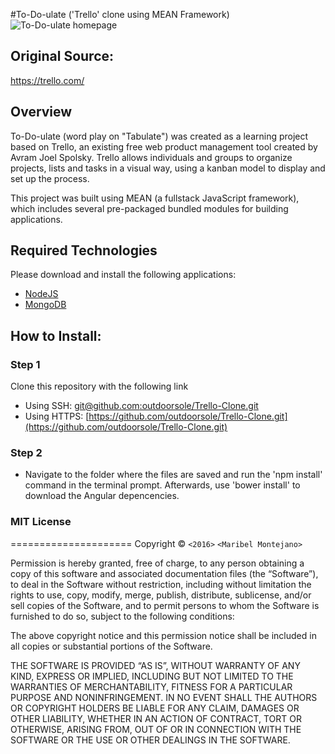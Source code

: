 #To-Do-ulate ('Trello' clone using MEAN Framework)
<img src='http://i.imgur.com/dmtGa2P.jpg' title='To-Do-ulate homepage' width='' alt='To-Do-ulate homepage' />

## Original Source:
https://trello.com/

## Overview
To-Do-ulate (word play on "Tabulate") was created as a learning project based on Trello, an existing free web product management tool created by Avram Joel Spolsky. Trello allows individuals and groups to organize projects, lists and tasks in a visual way, using a kanban model to display and set up the process.


This project was built using MEAN (a fullstack JavaScript framework), which includes several pre-packaged bundled modules for building applications.

## Required Technologies
Please download and install the following applications:
* [NodeJS](https://nodejs.org/en/)
* [MongoDB](https://www.mongodb.org/downloads#production) 

## How to Install:

### Step 1
Clone this repository with the following link
* Using SSH: [git@github.com:outdoorsole/Trello-Clone.git](git@github.com:outdoorsole/Trello-Clone.git)
* Using HTTPS: [https://github.com/outdoorsole/Trello-Clone.git](https://github.com/outdoorsole/Trello-Clone.git)

### Step 2
* Navigate to the folder where the files are saved and run the 'npm install' command in the terminal prompt. Afterwards, use 'bower install' to download the Angular depencencies.

### MIT License
=====================
Copyright © `<2016>` `<Maribel Montejano>`

Permission is hereby granted, free of charge, to any person
obtaining a copy of this software and associated documentation
files (the “Software”), to deal in the Software without
restriction, including without limitation the rights to use,
copy, modify, merge, publish, distribute, sublicense, and/or sell
copies of the Software, and to permit persons to whom the
Software is furnished to do so, subject to the following
conditions:

The above copyright notice and this permission notice shall be
included in all copies or substantial portions of the Software.

THE SOFTWARE IS PROVIDED “AS IS”, WITHOUT WARRANTY OF ANY KIND,
EXPRESS OR IMPLIED, INCLUDING BUT NOT LIMITED TO THE WARRANTIES
OF MERCHANTABILITY, FITNESS FOR A PARTICULAR PURPOSE AND
NONINFRINGEMENT. IN NO EVENT SHALL THE AUTHORS OR COPYRIGHT
HOLDERS BE LIABLE FOR ANY CLAIM, DAMAGES OR OTHER LIABILITY,
WHETHER IN AN ACTION OF CONTRACT, TORT OR OTHERWISE, ARISING
FROM, OUT OF OR IN CONNECTION WITH THE SOFTWARE OR THE USE OR
OTHER DEALINGS IN THE SOFTWARE.
